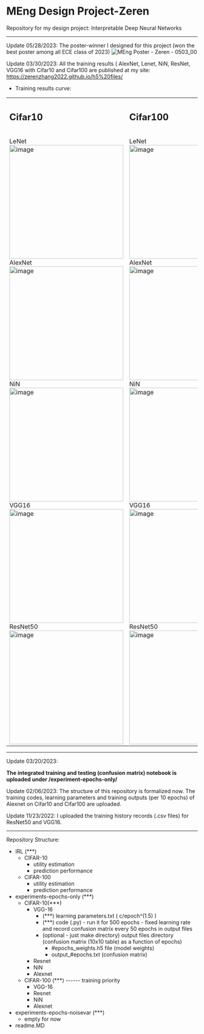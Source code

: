 # MEng Design Project-Zeren
 Repository for my design project: Interpretable Deep Neural Networks
 
----------------------------------------------------------
Update 05/28/2023:
The poster-winner I designed for this project (won the best poster among all ECE class of 2023)
![MEng Poster - Zeren - 0503_00](https://github.com/ZerenZhang2022/MEng-Design-Project-Zeren/assets/118794589/bb013e92-89a6-442d-9466-e78097adad29)


Update 03/30/2023:
All the training results ( AlexNet, Lenet, NiN, ResNet, VGG16 with Cifar10 and Cifar100 are published at my site: https://zerenzhang2022.github.io/h5%20files/

- Training results curve:

<html>
    <table style="margin-left: auto; margin-right: auto;">
        <tr>
            <td>
                <!--左侧内容-->
                                <h2>Cifar10</h2><br>
		LeNet<br>
		<img width="300" alt="image" src="https://user-images.githubusercontent.com/118794589/228975313-5cf967c1-8bf0-4926-b770-b401f6107ff8.png"> <br>
		AlexNet<br>
		<img width="300" alt="image" src="https://user-images.githubusercontent.com/118794589/228975938-827b63b9-3e16-4ff1-81af-2ae4d18e47db.png"><br>
		NiN<br>
		<img width="300" alt="image" src="https://user-images.githubusercontent.com/118794589/228976910-dd8f0fc9-f61a-4e2f-a5dd-bf654d0716d5.png"><br>
		VGG16<br>
		<img width="300" alt="image" src="https://user-images.githubusercontent.com/118794589/228977182-6c8dce4c-f917-47cf-85a0-ad78171383b2.png"><br>
		ResNet50<br>
		<img width="300" alt="image" src="https://user-images.githubusercontent.com/118794589/228977240-43ac88ec-cdc8-4d9c-aa38-7ce913529b53.png"><br>
            </td>
            <td>
                <!--右侧内容-->
                                <h2>Cifar100</h2><br>
		LeNet<br>
		<img width="300" alt="image" src="https://user-images.githubusercontent.com/118794589/228982669-b10c55e6-7ee7-4957-b0bc-f0f4164138c5.png"><br>
		AlexNet<br>
		<img width="300" alt="image" src="https://user-images.githubusercontent.com/118794589/228982717-08964bd7-8754-4949-8387-1c8c4acbb202.png"><br>
		NiN<br>
		<img width="300" alt="image" src="https://user-images.githubusercontent.com/118794589/228982754-101f4b1b-dfaa-4939-a005-91f5b8182224.png"><br>
		VGG16<br>
		<img width="300" alt="image" src="https://user-images.githubusercontent.com/118794589/228982797-4a8f79f8-3013-4150-b442-7902f6c27700.png"><br>
		ResNet50<br>
		<img width="300" alt="image" src="https://user-images.githubusercontent.com/118794589/228982836-c9a03abb-6bf3-447c-bb8d-20c1381346f0.png"><br>
            </td>
        </tr>
    </table>
</html>



----------------------------------------------------------
Update 03/20/2023:

**The integrated training and testing (confusion matrix) notebook is uploaded under /experiment-epochs-only/** 


Update 02/06/2023:
The structure of this repository is formalized now. 
The training codes, learning parameters and training outputs (per 10 epochs) of Alexnet on Cifar10 and Cifar100 are uploaded.

Update 11/23/2022:
I uploaded the training history records (.csv files) for ResNet50 and VGG16.

----------------------------------------------------------
Repository Structure:
- IRL (***)
	- CIFAR-10
		- utility estimation
		- prediction performance
	- CIFAR-100
		- utility estimation
		- prediction performance
- experiments-epochs-only (***)
	- CIFAR-10(***)
		- VGG-16
			- (***) learning parameters.txt (   c/epoch^(1.5)  )
			- (***) code (.py) - run it for 500 epochs - fixed learning rate and record confusion matrix every 50 epochs in output files
			- (optional - just make directory) output files directory (confusion matrix (10x10 table) as a function of epochs)
				- #epochs_weights.h5 file (model weights)
				-  output_#epochs.txt (confusion matrix)
		- Resnet
		- NiN
		- Alexnet
	- CIFAR-100 (***)   ------ training priority
		- VGG-16
		- Resnet
		- NiN
		- Alexnet
- experiments-epochs-noisevar (***)
	- empty for now
- readme.MD
